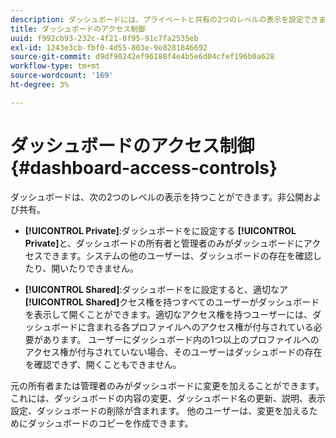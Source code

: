 ```yaml
---
description: ダッシュボードには、プライベートと共有の2つのレベルの表示を設定できます。
title: ダッシュボードのアクセス制御
uuid: f992cb93-232c-4f21-8f95-91c7fa2535eb
exl-id: 1243e3cb-fbf0-4d55-803e-9e8281846692
source-git-commit: d9df90242ef96188f4e4b5e6d04cfef196b0a628
workflow-type: tm+mt
source-wordcount: '169'
ht-degree: 3%

---
```


# ダッシュボードのアクセス制御{#dashboard-access-controls}

ダッシュボードは、次の2つのレベルの表示を持つことができます。非公開および共有。

* **[!UICONTROL Private]**:ダッシュボードをに設定する **[!UICONTROL Private]**&#x200B;と、ダッシュボードの所有者と管理者のみがダッシュボードにアクセスできます。システムの他のユーザーは、ダッシュボードの存在を確認したり、開いたりできません。

* **[!UICONTROL Shared]**:ダッシュボードをに設定すると、適切なア **[!UICONTROL Shared]**&#x200B;クセス権を持つすべてのユーザーがダッシュボードを表示して開くことができます。適切なアクセス権を持つユーザーには、ダッシュボードに含まれる各プロファイルへのアクセス権が付与されている必要があります。 ユーザーにダッシュボード内の1つ以上のプロファイルへのアクセス権が付与されていない場合、そのユーザーはダッシュボードの存在を確認できず、開くこともできません。

元の所有者または管理者のみがダッシュボードに変更を加えることができます。 これには、ダッシュボードの内容の変更、ダッシュボード名の更新、説明、表示設定、ダッシュボードの削除が含まれます。 他のユーザーは、変更を加えるためにダッシュボードのコピーを作成できます。
